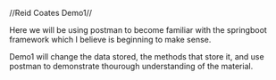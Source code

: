 //Reid Coates Demo1//

Here we will be using postman to become familiar with the springboot framework which I believe is beginning to make sense.

Demo1 will change the data stored, the methods that store it, and use postman to demonstrate thourough understanding of the material.